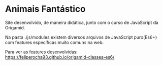 # Animais Fantástico

Site desenvolvido, de maneira didática, junto com o curso de JavaScript da Origamid.

Na pasta ./js/modules existem diversos arquivos de JavaScript puro(Es6+) com features específícas muito comuns na web. 

Para ver as features desenvolvidas: https://feliperocha93.github.io/origamid-classes-es6/


